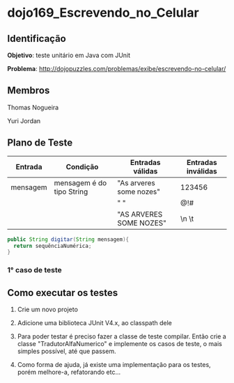 # dojo169_Escrevendo_no_Celular

## Identificação
  **Objetivo**: teste unitário em Java com JUnit
 
  **Problema**: http://dojopuzzles.com/problemas/exibe/escrevendo-no-celular/
  
## Membros
  Thomas Nogueira
  
  Yuri Jordan
  
## Plano de Teste

| **Entrada** | **Condição** | **Entradas válidas** | **Entradas inválidas** | 
|-------------|--------------|----------------------|------------------------|
|mensagem|mensagem é do tipo String|"As arveres some nozes"|123456|
|||" "|@!#|
|||"AS ARVERES SOME NOZES"|\n \t|

```java
public String digitar(String mensagem){
  return sequênciaNumérica;
}
```

### 1° caso de teste



## Como executar os testes 

1. Crie um novo projeto

2. Adicione uma biblioteca JUnit V4.x, ao classpath dele

3. Para poder testar é preciso fazer a classe de teste compilar. Então crie a classe "TradutorAlfaNumerico" e implemente os casos de teste, o mais simples possível, até que passem.

4. Como forma de ajuda, já existe uma implementação para os testes, porém melhore-a, refatorando etc...
